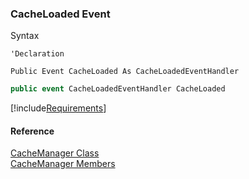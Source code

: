 ﻿### CacheLoaded Event

Syntax

```vbnet
'Declaration

Public Event CacheLoaded As CacheLoadedEventHandler
```

```csharp
public event CacheLoadedEventHandler CacheLoaded
```

[!include[Requirements](../partials/requirements.md)]

#### Reference

[CacheManager Class](fcSDK~FChoice.Foundation.CacheManager.md)  
[CacheManager Members](fcSDK~FChoice.Foundation.CacheManager_members.md)